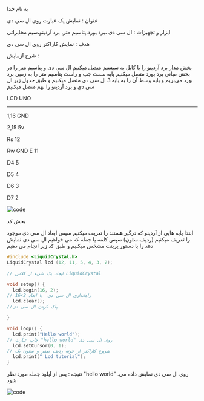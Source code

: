 به نام خدا 

عنوان : نمایش یک عبارت روی ال سی دی

ابزار و تجهیزات : ال سی دی ،برد بورد،پتاسیم متر، برد آردینو،سیم مخابراتی


هدف : نمایش کاراکتر روی ال سی دی


شرح آزمایش   :


بخش مدار
برد آردینو را با کابل به سیستم متصل میکنیم
ال سی دی و پتاسیم متر را در بخش میانی برد  بورد متصل میکنیم
پایه سمت چپ و راست پتاسیم متر را به زمین برد بورد می‌بریم و پایه وسط آن را به پایه 3 ال سی دی متصل میکنیم 
و طبق جدول زیر ال سی دی و برد آردینو را  بهم متصل میکنیم


LCD            UNO
-------       --------
1,16        GND

2,15        5v

Rs          12

Rw         GND
E            11

D4          5

D5          4

D6          3

D7          2



![code](./photo_2024-11-03_03-18-23.jpg)  

بخش کد

ابتدا پایه هایی از آردینو که درگیر هستند را تعریف میکنیم
سپس ابعاد  ال سی دی موجود را تعریف میکنیم (ردیف،ستون)
سپس کلمه یا جمله که می خواهیم ال سی دی نمایش دهد را با دستور پرینت مشخص میکنیم
و طبق کد زیر انجام می دهیم

```cpp
#include <LiquidCrystal.h>
LiquidCrystal lcd (12, 11, 5, 4, 3, 2);

// ایجاد یک شیء از کلاس LiquidCrystal

void setup() {
  lcd.begin(16, 2);  
// راه‌اندازی ال سی دی  با ابعاد 2×16
  lcd.clear();
//پاک کردن ال سی دی

}

void loop() {
  lcd.print("Hello world");  
// چاپ عبارت "hello world" روی ال سی دی
  lcd.setCursor(0, 1);
// شروع کاراکتر از خونه ردیف صفر و ستون یک
  lcd.print(" Lcd tutorial");
}
```


نتیجه : پس از آپلود جمله مورد نظر "hello world" 
.روی ال سی دی نمایش داده می شود

![code](./photo_2024-11-03_03-18-16.jpg)  